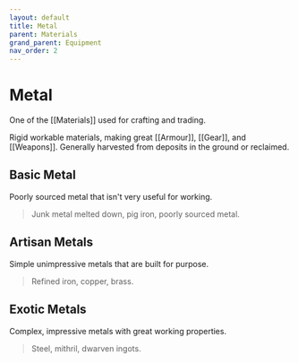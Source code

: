 ```yaml
---
layout: default
title: Metal
parent: Materials
grand_parent: Equipment
nav_order: 2
---
```

# Metal
One of the [[Materials]] used for crafting and trading.

Rigid workable materials, making great [[Armour]], [[Gear]], and [[Weapons]]. Generally harvested from deposits in the ground or reclaimed.

## Basic Metal
Poorly sourced metal that isn't very useful for working.

> Junk metal melted down, pig iron, poorly sourced metal.

## Artisan Metals
Simple unimpressive metals that are built for purpose.

> Refined iron, copper, brass.

## Exotic Metals
Complex, impressive metals with great working properties.

> Steel, mithril, dwarven ingots.